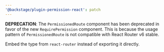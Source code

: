 ```yaml
---
'@backstage/plugin-permission-react': patch
---
```


**DEPRECATION**: The `PermissionedRoute` component has been deprecated in favor of the new `RequirePermission` component. This is because the usage pattern of `PermissionedRoute` is not compatible with React Router v6 stable.

Embed the type from `react-router` instead of exporting it directly.
